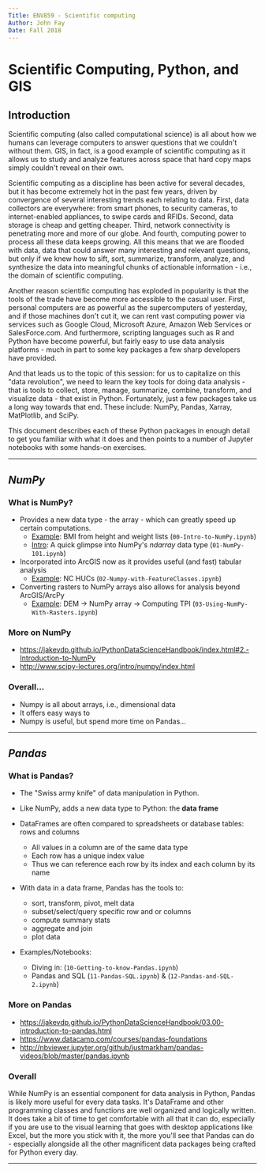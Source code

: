 ```yaml
---
Title: ENV859 - Scientific computing
Author: John Fay
Date: Fall 2018
---
```


# Scientific Computing, Python, and GIS

## Introduction

Scientific computing (also called computational science) is all about how we humans can leverage computers to answer questions that we couldn't without them. GIS, in fact, is a good example of scientific computing as it allows us to study and analyze features across space that hard copy maps simply couldn't reveal on their own. 

Scientific computing as a discipline has been active for several decades, but it has become extremely hot in the past few years, driven by convergence of several interesting trends each relating to data. First, data collectors are everywhere: from smart phones, to security cameras, to internet-enabled appliances, to swipe cards and RFIDs. Second, data storage is cheap and getting cheaper. Third, network connectivity is penetrating more and more of our globe. And fourth, computing power to process all these data keeps growing. All this means that we are flooded with data, data that could answer many interesting and relevant questions, but only if we knew how to sift, sort, summarize, transform, analyze, and synthesize the data into meaningful chunks of actionable information - i.e., the domain of scientific computing. 

Another reason scientific computing has exploded in popularity is that the tools of the trade have become more accessible to the casual user. First, personal computers are as powerful as the supercomputers of yesterday, and if those machines don't cut it, we can rent vast computing power via services such as Google Cloud, Microsoft Azure, Amazon Web Services or SalesForce.com. And furthermore, scripting languages such as R and Python have become powerful, but fairly easy to use data analysis platforms - much in part to some key packages a few sharp developers have provided. 

And that leads us to the topic of this session: for us to capitalize on this "data revolution", we need to learn the key tools for doing data analysis - that is tools to collect, store, manage, summarize, combine, transform, and visualize data - that exist in Python. Fortunately, just a few packages take us a long way towards that end. These include: NumPy, Pandas, Xarray, MatPlotlib, and SciPy.

This document describes each of these Python packages in enough detail to get you familiar with what it does and then points to a number of Jupyter notebooks with some hands-on exercises. 

---

## *NumPy*

### What is NumPy?

- Provides a new data type - the array - which can greatly speed up certain computations.
  - <u>Example</u>: BMI from height and weight lists (`00-Intro-to-NumPy.ipynb`)
  - <u>Intro</u>: A quick glimpse into NumPy's *ndarray* data type (`01-NumPy-101.ipynb`)
- Incorporated into ArcGIS now as it provides useful (and fast) tabular analysis
  - <u>Example</u>: NC HUCs (`02-Numpy-with-FeatureClasses.ipynb`)
- Converting rasters to NumPy arrays also allows for analysis beyond ArcGIS/ArcPy
  - <u>Example</u>: DEM -> NumPy array -> Computing TPI (`03-Using-NumPy-With-Rasters.ipynb`)

### More on NumPy

- https://jakevdp.github.io/PythonDataScienceHandbook/index.html#2.-Introduction-to-NumPy
- http://www.scipy-lectures.org/intro/numpy/index.html

### Overall...

- Numpy is all about arrays, i.e., dimensional data
- It offers easy ways to 
- Numpy is useful, but spend more time on Pandas...

------

## *Pandas* 

### What is Pandas?

- The "Swiss army knife" of data manipulation in Python. 

- Like NumPy, adds a new data type to Python: the **data frame**
- DataFrames are often compared to spreadsheets or database tables: rows and columns
  - All values in a column are of the same data type
  - Each row has a unique index value
  - Thus we can reference each row by its index and each column by its name
- With data in a data frame, Pandas has the tools to:
  - sort, transform, pivot, melt data
  - subset/select/query specific row and or columns
  - compute summary stats
  - aggregate and join 
  - plot data
- Examples/Notebooks:
  - Diving in: (`10-Getting-to-know-Pandas.ipynb`)
  - Pandas and SQL (`11-Pandas-SQL.ipynb`) & (`12-Pandas-and-SQL-2.ipynb`)

### More on Pandas

- https://jakevdp.github.io/PythonDataScienceHandbook/03.00-introduction-to-pandas.html
- https://www.datacamp.com/courses/pandas-foundations
- http://nbviewer.jupyter.org/github/justmarkham/pandas-videos/blob/master/pandas.ipynb

### Overall

While NumPy is an essential component for data analysis in Python, Pandas is likely more useful for every data tasks. It's DataFrame and other programming classes and functions are well organized and logically written. It does take a bit of time to get comfortable with all that it can do, especially if you are use to the visual learning that goes with desktop applications like Excel, but the more you stick with it, the more you'll see that Pandas can do - especially alongside all the other magnificent data packages being crafted for Python every day. 

---

